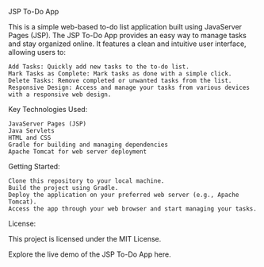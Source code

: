 JSP To-Do App

This is a simple web-based to-do list application built using JavaServer Pages (JSP). The JSP To-Do App provides an easy way to manage tasks and stay organized online. It features a clean and intuitive user interface, allowing users to:

    Add Tasks: Quickly add new tasks to the to-do list.
    Mark Tasks as Complete: Mark tasks as done with a simple click.
    Delete Tasks: Remove completed or unwanted tasks from the list.
    Responsive Design: Access and manage your tasks from various devices with a responsive web design.

Key Technologies Used:

    JavaServer Pages (JSP)
    Java Servlets
    HTML and CSS
    Gradle for building and managing dependencies
    Apache Tomcat for web server deployment

Getting Started:

    Clone this repository to your local machine.
    Build the project using Gradle.
    Deploy the application on your preferred web server (e.g., Apache Tomcat).
    Access the app through your web browser and start managing your tasks.


License:

This project is licensed under the MIT License.

Explore the live demo of the JSP To-Do App here.
